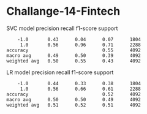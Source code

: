 # Challange-14-Fintech
SVC model
precision    recall  f1-score   support

        -1.0       0.43      0.04      0.07      1804
         1.0       0.56      0.96      0.71      2288
    accuracy                           0.55      4092
    macro avg      0.49      0.50      0.39      4092
    weighted avg   0.50      0.55      0.43      4092

LR model
precision    recall  f1-score   support

        -1.0       0.44      0.33      0.38      1804
         1.0       0.56      0.66      0.61      2288
    accuracy                           0.52      4092
    macro avg      0.50      0.50      0.49      4092
    weighted avg   0.51      0.52      0.51      4092
